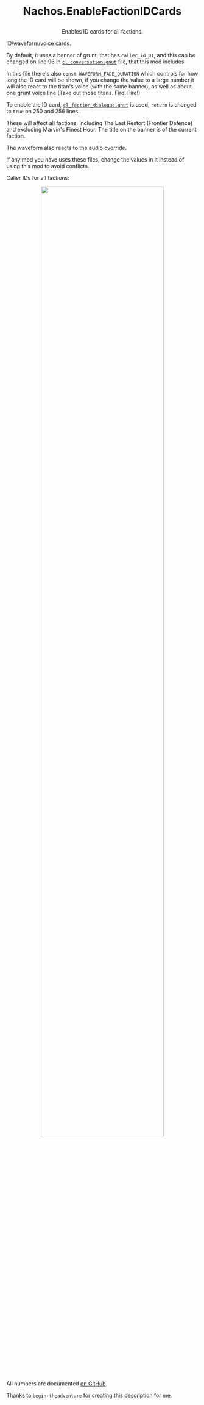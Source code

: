 # <p align="center">Nachos.EnableFactionIDCards</p>
<p align="center">Enables ID cards for all factions.</p>

ID/waveform/voice cards.

By default, it uses a banner of grunt, that has `caller_id_01`, and this can be changed on line 96 in [`cl_conversation.gnut`](https://github.com/Syampuuh/Titanfall2/blob/master/scripts/vscripts/conversation/cl_conversation.gnut#L96) file, that this mod includes.

In this file there's also `const WAVEFORM_FADE_DURATION` which controls for how long the ID card will be shown, if you change the value to a large number it will also react to the titan's voice (with the same banner), as well as about one grunt voice line (Take out those titans. Fire! Fire!)

To enable the ID card, [`cl_faction_dialogue.gnut`](https://github.com/Syampuuh/Titanfall2/blob/master/scripts/vscripts/conversation/cl_faction_dialogue.gnut#L250) is used, `return` is changed to `true` on 250 and 256 lines.

These will affect all factions, including The Last Restort (Frontier Defence) and excluding Marvin's Finest Hour. The title on the banner is of the current faction.

The waveform also reacts to the audio override.

If any mod you have uses these files, change the values in it instead of using this mod to avoid conflicts.

Caller IDs for all factions:

<p align="center"><img src="https://github.com/NachosChipeados/N-EnableFactionIDCards/assets/99835765/e2351a23-216b-4b64-89bc-e90bf7a35e36" align="center" width="80%"></p>

All numbers are documented [on GitHub](https://gist.github.com/begin-theadventure/d35f8602dd15762bf2e8648728272ca5).

Thanks to `begin-theadventure` for creating this description for me.
